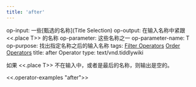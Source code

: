 ```yaml
---
title: 'after'
---
```


op-input: 一些[甄选的名称](Title Selection)
op-output: 在输入名称中紧跟 <<.place T>> 的名称
op-parameter: 这些名称之一
op-parameter-name: T
op-purpose: 找出指定名称之后的输入名称
tags: [Filter Operators](#Filter%20Operators) [Order Operators](#Order%20Operators)
title: after Operator
type: text/vnd.tiddlywiki

如果 <<.place T>> 不在输入中，或者是最后的名称，则输出是空的。

<<.operator-examples "after">>
